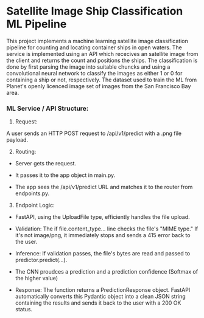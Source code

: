# Satellite Image Ship Classification ML Pipeline

This project implements a machine learning satellite image classification pipeline for counting and locating container ships in open waters. The service is implemented using an API which rececives an satellite image from the client and returns the count and positions the ships. The classification is done by first parsing the image into suitable chuncks and using a convolutional neural network to classify the images as either 1 or 0 for containing a ship or not, respectively. The dataset used to train the ML from Planet's openly licenced image set of images from the San Francisco Bay area.


### ML Service / API Structure:

1. Request: 

A user sends an HTTP POST request to /api/v1/predict with a .png file payload.

2. Routing:

- Server gets the request.

- It passes it to the app object in main.py.

- The app sees the /api/v1/predict URL and matches it to the router from endpoints.py.

3. Endpoint Logic:

- FastAPI, using the UploadFile type, efficiently handles the file upload.

- Validation: The if file.content_type... line checks the file's "MIME type." If it's not image/png, it immediately stops and sends a 415 error back to the user.

- Inference: If validation passes, the file's bytes are read and passed to predictor.predict(...).

- The CNN proudces a prediction and a prediction confidence (Softmax of the higher value)

- Response: The function returns a PredictionResponse object. FastAPI automatically converts this Pydantic object into a clean JSON string containing the results and sends it back to the user with a 200 OK status.


